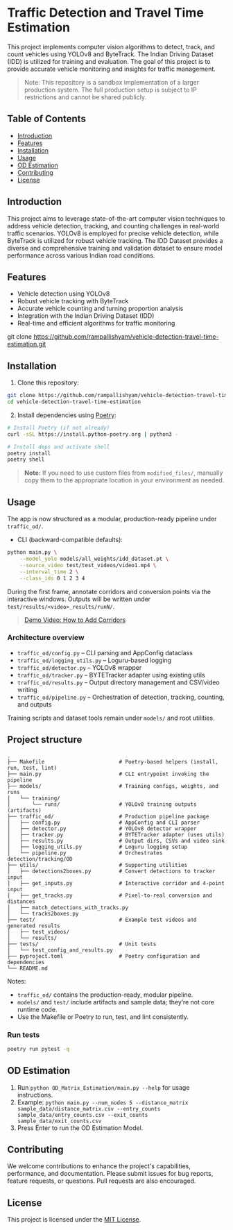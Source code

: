 # Traffic Detection and Travel Time Estimation

This project implements computer vision algorithms to detect, track, and count vehicles using YOLOv8 and ByteTrack. The Indian Driving Dataset (IDD) is utilized for training and evaluation. The goal of this project is to provide accurate vehicle monitoring and insights for traffic management.

> Note: This repository is a sandbox implementation of a larger production system. The full production setup is subject to IP restrictions and cannot be shared publicly.

## Table of Contents

- [Introduction](#introduction)
- [Features](#features)
- [Installation](#installation)
- [Usage](#usage)
- [OD Estimation](#od_estimation)
- [Contributing](#contributing)
- [License](#license)

## Introduction

This project aims to leverage state-of-the-art computer vision techniques to address vehicle detection, tracking, and counting challenges in real-world traffic scenarios. YOLOv8 is employed for precise vehicle detection, while ByteTrack is utilized for robust vehicle tracking. The IDD Dataset provides a diverse and comprehensive training and validation dataset to ensure model performance across various Indian road conditions.

## Features

- Vehicle detection using YOLOv8
- Robust vehicle tracking with ByteTrack
- Accurate vehicle counting and turning proportion analysis
- Integration with the Indian Driving Dataset (IDD)
- Real-time and efficient algorithms for traffic monitoring

git clone https://github.com/rampallishyam/vehicle-detection-travel-time-estimation.git

## Installation

1. Clone this repository:

```bash
git clone https://github.com/rampallishyam/vehicle-detection-travel-time-estimation.git
cd vehicle-detection-travel-time-estimation
```

2. Install dependencies using [Poetry](https://python-poetry.org/):

```bash
# Install Poetry (if not already)
curl -sSL https://install.python-poetry.org | python3 -

# Install deps and activate shell
poetry install
poetry shell
```

> **Note:** If you need to use custom files from `modified_files/`, manually copy them to the appropriate location in your environment as needed.

## Usage

The app is now structured as a modular, production-ready pipeline under `traffic_od/`.

- CLI (backward-compatible defaults):

```bash
python main.py \
	--model_yolo models/all_weights/idd_dataset.pt \
	--source_video test/test_videos/video1.mp4 \
	--interval_time 2 \
	--class_ids 0 1 2 3 4
```

During the first frame, annotate corridors and conversion points via the interactive windows. Outputs will be written under `test/results/<video>_results/runN/`.

> [Demo Video: How to Add Corridors](https://tinyurl.com/55uwsxvt)

### Architecture overview

- `traffic_od/config.py` – CLI parsing and AppConfig dataclass
- `traffic_od/logging_utils.py` – Loguru-based logging
- `traffic_od/detector.py` – YOLOv8 wrapper
- `traffic_od/tracker.py` – BYTETracker adapter using existing utils
- `traffic_od/results.py` – Output directory management and CSV/video writing
- `traffic_od/pipeline.py` – Orchestration of detection, tracking, counting, and outputs

Training scripts and dataset tools remain under `models/` and root utilities.

## Project structure

```
.
├── Makefile                        # Poetry-based helpers (install, run, test, lint)
├── main.py                         # CLI entrypoint invoking the pipeline
├── models/                         # Training configs, weights, and runs
│   └── training/
│       └── runs/                   # YOLOv8 training outputs (artifacts)
├── traffic_od/                     # Production pipeline package
│   ├── config.py                   # AppConfig and CLI parser
│   ├── detector.py                 # YOLOv8 detector wrapper
│   ├── tracker.py                  # BYTETracker adapter (uses utils)
│   ├── results.py                  # Output dirs, CSVs and video sink
│   ├── logging_utils.py            # Loguru logging setup
│   └── pipeline.py                 # Orchestrates detection/tracking/OD
├── utils/                          # Supporting utilities
│   ├── detections2boxes.py         # Convert detections to tracker input
│   ├── get_inputs.py               # Interactive corridor and 4-point input
│   ├── get_tracks.py               # Pixel-to-real conversion and distances
│   ├── match_detections_with_tracks.py
│   └── tracks2boxes.py
├── test/                           # Example test videos and generated results
│   ├── test_videos/
│   └── results/
├── tests/                          # Unit tests
│   └── test_config_and_results.py
├── pyproject.toml                  # Poetry configuration and dependencies
└── README.md
```

Notes:
- `traffic_od/` contains the production-ready, modular pipeline.
- `models/` and `test/` include artifacts and sample data; they’re not core runtime code.
- Use the Makefile or Poetry to run, test, and lint consistently.

### Run tests

```bash
poetry run pytest -q
```

## OD Estimation

1. Run `python OD_Matrix_Estimation/main.py --help` for usage instructions.
2. Example: `python main.py --num_nodes 5 --distance_matrix sample_data/distance_matrix.csv --entry_counts sample_data/entry_counts.csv --exit_counts sample_data/exit_counts.csv`
3. Press Enter to run the OD Estimation Model.

## Contributing

We welcome contributions to enhance the project's capabilities, performance, and documentation. Please submit issues for bug reports, feature requests, or questions. Pull requests are also encouraged.

## License

This project is licensed under the [MIT License](LICENSE).
